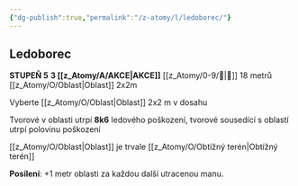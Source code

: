 ```yaml
---
{"dg-publish":true,"permalink":"/z-atomy/l/ledoborec/"}
---
```


## Ledoborec
**STUPEŇ 5**
**3 [[z_Atomy/A/AKCE\|AKCE]]**
[[z_Atomy/0-9/👊\|👊]] 18 metrů
[[z_Atomy/O/Oblast\|Oblast]] 2x2m

Vyberte [[z_Atomy/O/Oblast\|Oblast]] 2x2 m v dosahu

Tvorové v oblasti utrpí **8k6** ledového poškození, tvorové sousedící s oblastí utrpí polovinu poškození

[[z_Atomy/O/Oblast\|Oblast]] je trvale [[z_Atomy/O/Obtížný terén\|Obtížný terén]]

**Posílení**: +1 metr oblasti za každou další utracenou manu.